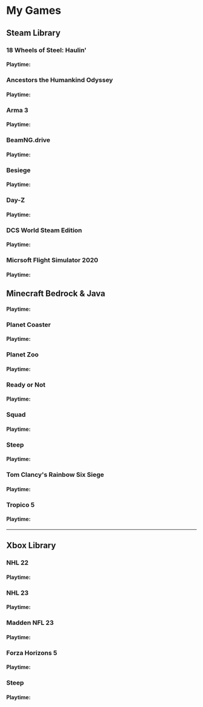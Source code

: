 # My Games

## Steam Library

### 18 Wheels of Steel: Haulin'
#### Playtime:

### Ancestors the Humankind Odyssey
#### Playtime:

### Arma 3
#### Playtime:

### BeamNG.drive
#### Playtime:

### Besiege
#### Playtime:

### Day-Z
#### Playtime:

### DCS World Steam Edition
#### Playtime:

### Micrsoft Flight Simulator 2020
#### Playtime:

## Minecraft Bedrock & Java
#### Playtime:

### Planet Coaster
#### Playtime:

### Planet Zoo
#### Playtime:

### Ready or Not
#### Playtime:

### Squad
#### Playtime:

### Steep
#### Playtime:

### Tom Clancy's Rainbow Six Siege
#### Playtime:

### Tropico 5
#### Playtime:
---

## Xbox Library

### NHL 22
#### Playtime:

### NHL 23
#### Playtime:

### Madden NFL 23
#### Playtime:

### Forza Horizons 5
#### Playtime:

### Steep
#### Playtime:

